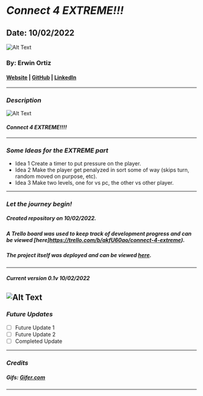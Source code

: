# **_Connect 4 EXTREME!!!_**

## Date: 10/02/2022

![Alt Text](https://i.gifer.com/KbYJ.gif)

### By: Erwin Ortiz

#### [Website](https://github.com/eortiz65/Connect-4-EXTREME) | [GitHub](https://github.com/eortiz65) | [LinkedIn](https://www.linkedin.com/in/erwin-ortiz-54ab13141/)

---

### **_Description_**

![Alt Text](https://i.gifer.com/KbYJ.gif)

#### **_Connect 4 EXTREME!!!!_**

---

### **_Some Ideas for the EXTREME part_**

- Idea 1 Create a timer to put pressure on the player.
- Idea 2 Make the player get penalyzed in sort some of way (skips turn, random moved on purpose, etc).
- Idea 3 Make two levels, one for vs pc, the other vs other player.

---

### **_Let the journey begin!_**

##### Created repository on 10/02/2022.

##### A Trello board was used to keep track of development progress and can be viewed [here]https://trello.com/b/akfU60ao/connect-4-extreme).

##### The project itself was deployed and can be viewed [here](https://github.com/eortiz65/Connect-4-EXTREME).

---

##### Current version 0.1v 10/02/2022

## ![Alt Text](https://i.gifer.com/KbYJ.gif)

### **_Future Updates_**

- [ ] Future Update 1
- [ ] Future Update 2
- [ ] Completed Update

---

### **_Credits_**

##### Gifs: [Gifer.com](https://i.gifer.com/)

---
